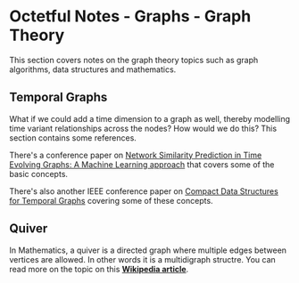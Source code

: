 # Octetful Notes - Graphs - Graph Theory

This section covers notes on the graph theory topics such as graph algorithms, data structures and mathematics.

## Temporal Graphs
What if we could add a time dimension to a graph as well, thereby modelling time variant relationships across the nodes?
How would we do this? This section contains some references.

There's a conference paper on [Network Similarity Prediction in Time Evolving Graphs: A Machine Learning approach](https://www.researchgate.net/publication/324175159_Network_Similarity_Prediction_in_Time-Evolving_Graphs_A_Machine_Learning_Approach) that covers some of the basic concepts.

There's also another IEEE conference paper on [Compact Data Structures for Temporal Graphs](https://ieeexplore.ieee.org/document/6543087) covering some of these concepts.

## Quiver
In Mathematics, a quiver is a directed graph where multiple edges between vertices are allowed. In other words it is a multidigraph structre. You can read more on the topic on this [**Wikipedia article**](https://en.wikipedia.org/wiki/Quiver_(mathematics)).